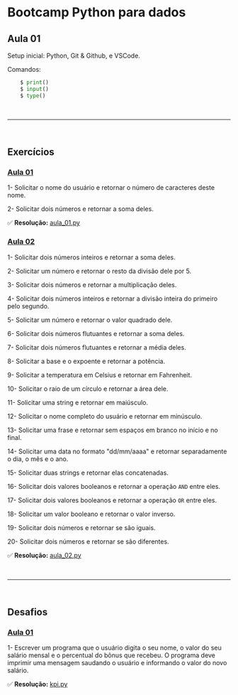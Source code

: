 # Bootcamp Python para dados

## Aula 01
Setup inicial: Python, Git & Github, e VSCode.

Comandos:
```python
    $ print()
    $ input()
    $ type()
```

<br>
<hr />
<br>

## Exercícios

### [Aula 01](#aula-01)

1- Solicitar o nome do usuário e retornar o número de caracteres deste nome.

2- Solicitar dois números e retornar a soma deles.

✅ **Resolução:** [aula_01.py](https://github.com/gpchierentin/lll/tree/main/Python/Jornada%20de%20Dados/Bootcamp%20Python%20para%20dados/aula_01.py)



### [Aula 02](#aula-02)

1- Solicitar dois números inteiros e retornar a soma deles.

2- Solicitar um número e retornar o resto da divisão dele por 5.

3- Solicitar dois números e retornar a multiplicação deles.

4- Solicitar dois números inteiros e retornar a divisão inteira do primeiro pelo segundo.

5- Solicitar um número e retornar o valor quadrado dele.

6- Solicitar dois números flutuantes e retornar a soma deles.

7- Solicitar dois números flutuantes e retornar a média deles.

8- Solicitar a base e o expoente e retornar a potência.

9- Solicitar a temperatura em Celsius e retornar em Fahrenheit.

10- Solicitar o raio de um círculo e retornar a área dele.

11- Solicitar uma string e retornar em maiúsculo.

12- Solicitar o nome completo do usuário e retornar em minúsculo.

13- Solicitar uma frase e retornar sem espaços em branco no início e no final.

14- Solicitar uma data no formato "dd/mm/aaaa" e retornar separadamente o dia, o mês e o ano.

15- Solicitar duas strings e retornar elas concatenadas.

16- Solicitar dois valores booleanos e retornar a operação `AND` entre eles.

17- Solicitar dois valores booleanos e retornar a operação `OR` entre eles.

18- Solicitar um valor booleano e retornar o valor inverso.

19- Solicitar dois números e retornar se são iguais.

20- Solicitar dois números e retornar se são diferentes.

✅ **Resolução:** [aula_02.py](https://github.com/gpchierentin/lll/tree/main/Python/Jornada%20de%20Dados/Bootcamp%20Python%20para%20dados/aula_02.py)


<br>
<hr />
<br>


## Desafios

### [Aula 01](#aula-01)

1- Escrever um programa que o usuário digita o seu nome, o valor do seu salário mensal e o percentual do bônus que recebeu. 
O programa deve imprimir uma mensagem saudando o usuário e informando o valor do novo salário.

✅ **Resolução:** [kpi.py](https://github.com/gpchierentin/lll/tree/main/Python/Jornada%20de%20Dados/Bootcamp%20Python%20para%20dados/kpi.py)
